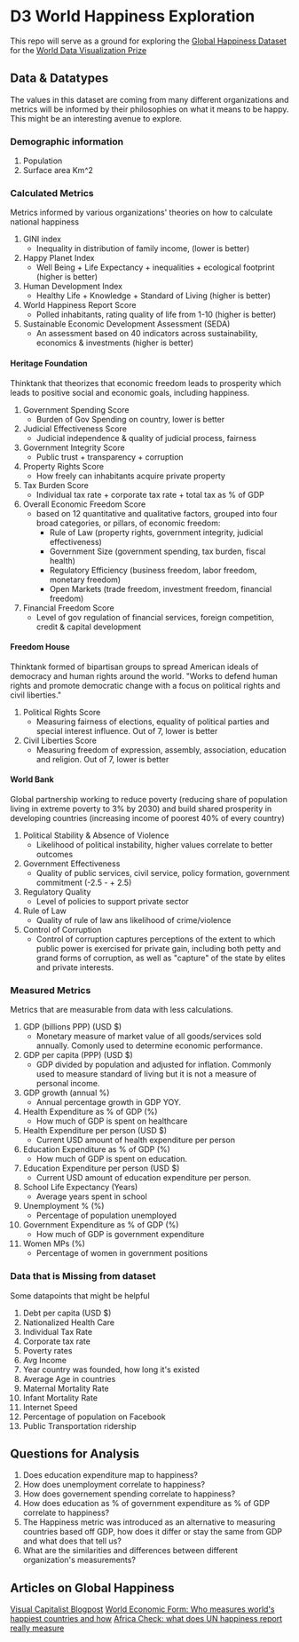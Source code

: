 # D3 World Happiness Exploration

This repo will serve as a ground for exploring the [Global Happiness Dataset](https://docs.google.com/spreadsheets/d/1QrHe795dFCska9LycSNDRg1j1P8ktF6W4tqvFEgaNqI/edit#gid=0) for the [World Data Visualization Prize](https://informationisbeautiful.net/2018/announcing-the-world-data-visualization-prize-a-40k-dataviz-challenge/)

## Data & Datatypes

The values in this dataset are coming from many different organizations and metrics will be informed by their philosophies on what it means to be happy. This might be an interesting avenue to explore.


### Demographic information

1. Population
1. Surface area Km^2

### Calculated Metrics

Metrics informed by various organizations' theories on how to calculate national happiness

1. GINI index
    * Inequality in distribution of family income, (lower is better)
1. Happy Planet Index
    * Well Being + Life Expectancy + inequalities + ecological footprint (higher is better)
1. Human Development Index
    * Healthy Life + Knowledge + Standard of Living (higher is better)
1. World Happiness Report Score
    * Polled inhabitants, rating quality of life from 1-10 (higher is better)
1. Sustainable Economic Development Assessment (SEDA)
    * An assessment based on 40 indicators across sustainability, economics & investments (higher is better)

#### Heritage Foundation

Thinktank that theorizes that economic freedom leads to prosperity which leads to positive social and economic goals, including happiness.

1. Government Spending Score
    * Burden of Gov Spending on country, lower is better
1. Judicial Effectiveness Score
    * Judicial independence & quality of judicial process, fairness
1. Government Integrity Score
    * Public trust + transparency + corruption
1. Property Rights Score
    * How freely can inhabitants acquire private property
1. Tax Burden Score
    * Individual tax rate + corporate tax rate + total tax as % of GDP
1. Overall Economic Freedom Score
    * based on 12 quantitative and qualitative factors, grouped into four broad categories, or pillars, of economic freedom:
        * Rule of Law (property rights, government integrity, judicial effectiveness)
        * Government Size (government spending, tax burden, fiscal health)
        * Regulatory Efficiency (business freedom, labor freedom, monetary freedom)
        * Open Markets (trade freedom, investment freedom, financial freedom)
1. Financial Freedom Score
    * Level of gov regulation of financial services, foreign competition, credit & capital development


#### Freedom House

Thinktank formed of bipartisan groups to spread American ideals of democracy and human rights around the world. "Works to defend human rights and promote democratic change with a focus on political rights and civil liberties."

1. Political Rights Score
    * Measuring fairness of elections, equality of political parties and special interest influence. Out of 7, lower is better
1. Civil Liberties Score
    * Measuring freedom of expression, assembly, association, education and religion. Out of 7, lower is better

#### World Bank

Global partnership working to reduce poverty (reducing share of population living in extreme poverty to 3% by 2030) and build shared prosperity in developing countries (increasing income of poorest 40% of every country)

1. Political Stability & Absence of Violence
    * Likelihood of political instability, higher values correlate to better outcomes
1. Government Effectiveness
    * Quality of public services, civil service, policy formation, government commitment (-2.5 - + 2.5)
1. Regulatory Quality
    * Level of policies to support private sector
1. Rule of Law
    * Quality of rule of law ans likelihood of crime/violence
1. Control of Corruption
    * Control of corruption captures perceptions of the extent to which public power is exercised for private gain, including both petty and grand forms of corruption, as well as "capture" of the state by elites and private interests.

### Measured Metrics

Metrics that are measurable from data with less calculations.

1. GDP (billions PPP) (USD $)
    * Monetary measure of market value of all goods/services sold annually. Comonly used to determine economic performance.
1. GDP per capita (PPP) (USD $)
    * GDP divided by population and adjusted for inflation. Commonly used to measure standard of living but it is not a measure of personal income.
1. GDP growth (annual %)
    * Annual percentage growth in GDP YOY.
1. Health Expenditure as % of GDP (%)
    * How much of GDP is spent on healthcare
1. Health Expenditure per person (USD $)
    * Current USD amount of health expenditure per person
1. Education Expenditure as % of GDP (%)
    * How much of GDP is spent on education.
1. Education Expenditure per person (USD $)
    * Current USD amount of education expenditure per person.
1. School Life Expectancy (Years)
    * Average years spent in school
1. Unemployment % (%)
    * Percentage of population unemployed
1. Government Expenditure as % of GDP (%)
    * How much of GDP is government expenditure
1. Women MPs (%)
    * Percentage of women in government positions

### Data that is Missing from dataset

Some datapoints that might be helpful

1. Debt per capita (USD $)
1. Nationalized Health Care
1. Individual Tax Rate
1. Corporate tax rate
1. Poverty rates
1. Avg Income
1. Year country was founded, how long it's existed
1. Average Age in countries
1. Maternal Mortality Rate
1. Infant Mortality Rate
1. Internet Speed
1. Percentage of population on Facebook
1. Public Transportation ridership

## Questions for Analysis

1. Does education expenditure map to happiness?
1. How does unemployment correlate to happiness?
1. How does governement spending correlate to happiness?
1. How does education as % of government expenditure as % of GDP correlate to happiness?
1. The Happiness metric was introduced as an alternative to measuring countries based off GDP, how does it differ or stay the same from GDP and what does that tell us?
1. What are the similarities and differences between different organization's measurements?

## Articles on Global Happiness

[Visual Capitalist Blogpost](https://www.visualcapitalist.com/measuring-global-happiness-countries/)
[World Economic Form: Who measures world's happiest countries and how](https://www.weforum.org/agenda/2016/11/happiest-countries-measure-how/)
[Africa Check: what does UN happiness report really measure](https://africacheck.org/2018/05/07/analysis-what-does-the-un-happiness-report-really-measure/)